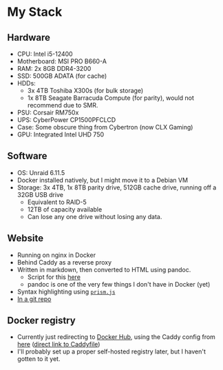 # My Stack

## Hardware

- CPU: Intel i5-12400
- Motherboard: MSI PRO B660-A
- RAM: 2x 8GB DDR4-3200
- SSD: 500GB ADATA (for cache)
- HDDs:
  - 3x 4TB Toshiba X300s (for bulk storage)
  - 1x 8TB Seagate Barracuda Compute (for parity), would not recommend due to SMR.
- PSU: Corsair RM750x
- UPS: CyberPower CP1500PFCLCD
- Case: Some obscure thing from Cybertron (now CLX Gaming)
- GPU: Integrated Intel UHD 750

## Software

- OS: Unraid 6.11.5
- Docker installed natively, but I might move it to a Debian VM
- Storage: 3x 4TB, 1x 8TB parity drive, 512GB cache drive, running off a 32GB USB drive
  - Equivalent to RAID-5
  - 12TB of capacity available
  - Can lose any one drive without losing any data.

## Website

- Running on nginx in Docker
- Behind Caddy as a reverse proxy
- Written in markdown, then converted to HTML using pandoc.
  - Script for this [here](https://git.askiiart.net/askiiart/askiiart-net/src/branch/main/md2html.py)
  - pandoc is one of the very few things I don't have in Docker (yet)
- Syntax highlighting using [`prism.js`](https://prismjs.com)
- [In a git repo](https://git.askiiart.net/askiiart/askiiart-net)

## Docker registry

- Currently just redirecting to [Docker Hub](https://hub.docker.com/u/askiiart), using the Caddy config from [here](https://httptoolkit.com/blog/docker-image-registry-facade/) ([direct link to Caddyfile](https://github.com/httptoolkit/docker-registry-facade/blob/main/Caddyfile))
- I'll probably set up a proper self-hosted registry later, but I haven't gotten to it yet.
